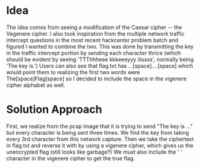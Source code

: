 # Idea
The idea comes from seeing a modification of the Caesar cipher -- the Vegenere cipher.
I also took inspiration from the multiple network traffic intercept questions in the 
most recent hackcenter problem batch and figured I wanted to combine the two. This was
done by transmitting the key in the traffic intercept portion by sending each character
thrice (which should be evident by seeing 'TTThhheee kkkeeeyyy iiissss', normally being 
'The key is.') Users can also see that flag.txt has ...[space]....[space] which would point
them to realizing the first two words were The[space]Flag[space] so I decided to include the
space in the vigenere cipher alphabet as well.

# Solution Approach
First, we realize from the pcap image that it is trying to send "The key is ..." but 
every character is being sent three times. We find the key from taking 
every 3rd character from this network capture. Then we take 
the ciphertext in flag.txt and reverse it with by using a vigenere cipher,
which gives us the unencrypted flag (still looks like garbage?)
We must also include the ' ' character in the vigenere cipher to get the true flag.



